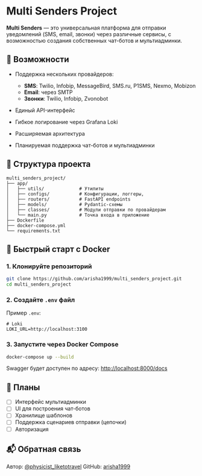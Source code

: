 # Multi Senders Project

**Multi Senders** — это универсальная платформа для отправки уведомлений (SMS, email, звонки) через различные сервисы, с возможностью создания собственных чат-ботов и мультиадминки.

## 🚀 Возможности

* Поддержка нескольких провайдеров:

  * **SMS**: Twilio, Infobip, MessageBird, SMS.ru, P1SMS, Nexmo, Mobizon
  * **Email**: через SMTP
  * **Звонки**: Twilio, Infobip, Zvonobot
* Единый API-интерфейс
* Гибкое логирование через Grafana Loki
* Расширяемая архитектура
* Планируемая поддержка чат-ботов и мультиадминки

## 🧱 Структура проекта

```
multi_senders_project/
├── app/
│   ├── utils/             # Утилиты
│   ├── configs/           # Конфигурации, логгеры, 
│   ├── routers/           # FastAPI endpoints
│   ├── models/            # Pydantic-схемы
│   ├── classes/           # Модули отправки по провайдерам
│   └── main.py            # Точка входа в приложение
├── Dockerfile
├── docker-compose.yml
└── requirements.txt
```

## 🐳 Быстрый старт с Docker

### 1. Клонируйте репозиторий

```bash
git clone https://github.com/arisha1999/multi_senders_project.git
cd multi_senders_project
```

### 2. Создайте `.env` файл

Пример `.env`:

```env
# Loki
LOKI_URL=http://localhost:3100
```

### 3. Запустите через Docker Compose

```bash
docker-compose up --build
```

Swagger будет доступен по адресу: [http://localhost:8000/docs](http://localhost:8000/docs)

## 📌 Планы

* [ ] Интерфейс мультиадминки
* [ ] UI для построения чат-ботов
* [ ] Хранилище шаблонов
* [ ] Поддержка сценариев отправки (цепочки)
* [ ] Авторизация

## 📬 Обратная связь

Автор: [@physicist\_liketotravel](https://t.me/physicist_liketotravel)
GitHub: [arisha1999](https://github.com/arisha1999)
